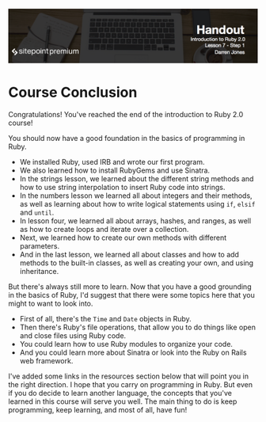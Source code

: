 ![](headings/7.1.png)

# Course Conclusion

Congratulations! You've reached the end of the introduction to Ruby 2.0 course!

You should now have a good foundation in the basics of programming in Ruby.

- We installed Ruby, used IRB and wrote our first program.
- We also learned how to install RubyGems and use Sinatra.
- In the strings lesson, we learned about the different string methods and how to use string interpolation to insert Ruby code into strings.
- In the numbers lesson we learned all about integers and their methods, as well as learning about how to write logical statements using `if`, `elsif` and `until`.
- In lesson four, we learned all about arrays, hashes, and ranges, as well as how to create loops and iterate over a collection.
- Next, we learned how to create our own methods with different parameters.
- And in the last lesson, we learned all about classes and how to add methods to the built-in classes, as well as creating your own, and using inheritance.

But there's always still more to learn. Now that you have a good grounding in the basics of Ruby, I'd suggest that there were some topics here that you might to want to look into.

- First of all, there's the `Time` and `Date` objects in Ruby.
- Then there's Ruby's file operations, that allow you to do things like open and close files using Ruby code.
- You could learn how to use Ruby modules to organize your code.
- And you could learn more about Sinatra or look into the Ruby on Rails web framework.

I've added some links in the resources section below that will point you in the right direction. I hope that you carry on programming in Ruby. But even if you do decide to learn another language, the concepts that you've learned in this course will serve you well. The main thing to do is keep programming, keep learning, and most of all, have fun!